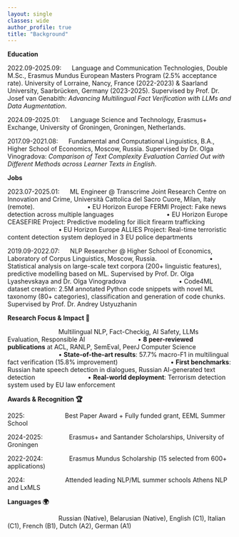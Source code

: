 ```yaml
---
layout: single
classes: wide
author_profile: true
title: "Background"
---
```


**Education**

2022.09-2025.09: &nbsp;&nbsp;&nbsp;&nbsp; Language and Communication Technologies, Double M.Sc., Erasmus Mundus European Masters Program (2.5% acceptance rate). University of Lorraine, Nancy, France (2022-2023) & Saarland University, Saarbrücken, Germany (2023-2025). Supervised by Prof. Dr. Josef van Genabith: *Advancing Multilingual Fact Verification with LLMs and Data Augmentation*.

2024.09-2025.01: &nbsp;&nbsp;&nbsp;&nbsp; Language Science and Technology, Erasmus+ Exchange, University of Groningen, Groningen, Netherlands.

2017.09-2021.08: &nbsp;&nbsp;&nbsp;&nbsp; Fundamental and Computational Linguistics, B.A., Higher School of Economics, Moscow, Russia. Supervised by Dr. Olga Vinogradova: *Comparison of Text Complexity Evaluation Carried Out with Different Methods across Learner Texts in English*.

**Jobs**

2023.07-2025.01: &nbsp;&nbsp;&nbsp;&nbsp; ML Engineer @ Transcrime Joint Research Centre on Innovation and Crime, Università Cattolica del Sacro Cuore, Milan, Italy (remote).
&nbsp;&nbsp;&nbsp;&nbsp;&nbsp;&nbsp;&nbsp;&nbsp;&nbsp;&nbsp;&nbsp;&nbsp;&nbsp;&nbsp;&nbsp;&nbsp;&nbsp;&nbsp;&nbsp;&nbsp;&nbsp;&nbsp;&nbsp;&nbsp;&nbsp;&nbsp;&nbsp;&nbsp; • EU Horizon Europe FERMI Project: Fake news detection across multiple languages
&nbsp;&nbsp;&nbsp;&nbsp;&nbsp;&nbsp;&nbsp;&nbsp;&nbsp;&nbsp;&nbsp;&nbsp;&nbsp;&nbsp;&nbsp;&nbsp;&nbsp;&nbsp;&nbsp;&nbsp;&nbsp;&nbsp;&nbsp;&nbsp;&nbsp;&nbsp;&nbsp;&nbsp; • EU Horizon Europe CEASEFIRE Project: Predictive modeling for illicit firearm trafficking
&nbsp;&nbsp;&nbsp;&nbsp;&nbsp;&nbsp;&nbsp;&nbsp;&nbsp;&nbsp;&nbsp;&nbsp;&nbsp;&nbsp;&nbsp;&nbsp;&nbsp;&nbsp;&nbsp;&nbsp;&nbsp;&nbsp;&nbsp;&nbsp;&nbsp;&nbsp;&nbsp;&nbsp; • EU Horizon Europe ALLIES Project: Real-time terroristic content detection system deployed in 3 EU police departments

2019.09-2022.07: &nbsp;&nbsp;&nbsp;&nbsp; NLP Researcher @ Higher School of Economics, Laboratory of Corpus Linguistics, Moscow, Russia.
&nbsp;&nbsp;&nbsp;&nbsp;&nbsp;&nbsp;&nbsp;&nbsp;&nbsp;&nbsp;&nbsp;&nbsp;&nbsp;&nbsp;&nbsp;&nbsp;&nbsp;&nbsp;&nbsp;&nbsp;&nbsp;&nbsp;&nbsp;&nbsp;&nbsp;&nbsp;&nbsp;&nbsp; • Statistical analysis on large-scale text corpora (200+ linguistic features), predictive modelling based on ML. Supervised by Prof. Dr. Olga Lyashevskaya and Dr. Olga Vinogradova
&nbsp;&nbsp;&nbsp;&nbsp;&nbsp;&nbsp;&nbsp;&nbsp;&nbsp;&nbsp;&nbsp;&nbsp;&nbsp;&nbsp;&nbsp;&nbsp;&nbsp;&nbsp;&nbsp;&nbsp;&nbsp;&nbsp;&nbsp;&nbsp;&nbsp;&nbsp;&nbsp;&nbsp; • Code4ML dataset creation: 2.5M annotated Python code snippets with novel ML taxonomy (80+ categories), classification and generation of code chunks. Supervised by Prof. Dr. Andrey Ustyuzhanin

**Research Focus & Impact 🔬**

&nbsp;&nbsp;&nbsp;&nbsp;&nbsp;&nbsp;&nbsp;&nbsp;&nbsp;&nbsp;&nbsp;&nbsp;&nbsp;&nbsp;&nbsp;&nbsp;&nbsp;&nbsp;&nbsp;&nbsp;&nbsp;&nbsp;&nbsp;&nbsp;&nbsp;&nbsp;&nbsp;&nbsp; Multilingual NLP, Fact-Checkig, AI Safety, LLMs Evaluation, Responsible AI
&nbsp;&nbsp;&nbsp;&nbsp;&nbsp;&nbsp;&nbsp;&nbsp;&nbsp;&nbsp;&nbsp;&nbsp;&nbsp;&nbsp;&nbsp;&nbsp;&nbsp;&nbsp;&nbsp;&nbsp;&nbsp;&nbsp;&nbsp;&nbsp;&nbsp;&nbsp;&nbsp;&nbsp; • **8 peer-reviewed publications** at ACL, RANLP, SemEval, PeerJ Computer Science
&nbsp;&nbsp;&nbsp;&nbsp;&nbsp;&nbsp;&nbsp;&nbsp;&nbsp;&nbsp;&nbsp;&nbsp;&nbsp;&nbsp;&nbsp;&nbsp;&nbsp;&nbsp;&nbsp;&nbsp;&nbsp;&nbsp;&nbsp;&nbsp;&nbsp;&nbsp;&nbsp;&nbsp; • **State-of-the-art results**: 57.7% macro-F1 in multilingual fact verification (15.8% improvement)
&nbsp;&nbsp;&nbsp;&nbsp;&nbsp;&nbsp;&nbsp;&nbsp;&nbsp;&nbsp;&nbsp;&nbsp;&nbsp;&nbsp;&nbsp;&nbsp;&nbsp;&nbsp;&nbsp;&nbsp;&nbsp;&nbsp;&nbsp;&nbsp;&nbsp;&nbsp;&nbsp;&nbsp; • **First benchmarks**: Russian hate speech detection in dialogues, Russian AI-generated text detection
&nbsp;&nbsp;&nbsp;&nbsp;&nbsp;&nbsp;&nbsp;&nbsp;&nbsp;&nbsp;&nbsp;&nbsp;&nbsp;&nbsp;&nbsp;&nbsp;&nbsp;&nbsp;&nbsp;&nbsp;&nbsp;&nbsp;&nbsp;&nbsp;&nbsp;&nbsp;&nbsp;&nbsp; • **Real-world deployment**: Terrorism detection system used by EU law enforcement

**Awards & Recognition 🏆**

2025: &nbsp;&nbsp;&nbsp;&nbsp;&nbsp;&nbsp;&nbsp;&nbsp;&nbsp;&nbsp;&nbsp;&nbsp;&nbsp;&nbsp;&nbsp;&nbsp;&nbsp;&nbsp;&nbsp;&nbsp;&nbsp; Best Paper Award + Fully funded grant, EEML Summer School

2024-2025: &nbsp;&nbsp;&nbsp;&nbsp;&nbsp;&nbsp;&nbsp;&nbsp;&nbsp;&nbsp;&nbsp;&nbsp;&nbsp; Erasmus+ and Santander Scholarships, University of Groningen

2022-2024: &nbsp;&nbsp;&nbsp;&nbsp;&nbsp;&nbsp;&nbsp;&nbsp;&nbsp;&nbsp;&nbsp;&nbsp;&nbsp; Erasmus Mundus Scholarship (15 selected from 600+ applications)

2024: &nbsp;&nbsp;&nbsp;&nbsp;&nbsp;&nbsp;&nbsp;&nbsp;&nbsp;&nbsp;&nbsp;&nbsp;&nbsp;&nbsp;&nbsp;&nbsp;&nbsp;&nbsp;&nbsp;&nbsp;&nbsp; Attended leading NLP/ML summer schools Athens NLP and LxMLS

**Languages 🌍**

&nbsp;&nbsp;&nbsp;&nbsp;&nbsp;&nbsp;&nbsp;&nbsp;&nbsp;&nbsp;&nbsp;&nbsp;&nbsp;&nbsp;&nbsp;&nbsp;&nbsp;&nbsp;&nbsp;&nbsp;&nbsp;&nbsp;&nbsp;&nbsp;&nbsp;&nbsp;&nbsp;&nbsp; Russian (Native), Belarusian (Native), English (C1), Italian (C1), French (B1), Dutch (A2), German (A1)
